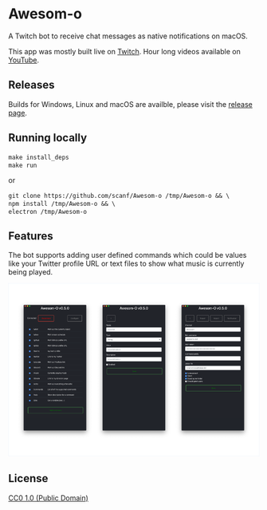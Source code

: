# Awesom-o

A Twitch bot to receive chat messages as native notifications on macOS.

This app was mostly built live on [Twitch][c]. Hour long videos available on
[YouTube][0].

## Releases

Builds for Windows, Linux and macOS are availble, please visit the [release
page][1].

## Running locally

    make install_deps
    make run

or

	git clone https://github.com/scanf/Awesom-o /tmp/Awesom-o && \
	npm install /tmp/Awesom-o && \
	electron /tmp/Awesom-o

## Features

The bot supports adding user defined commands which could be values like your
Twitter profile URL or text files to show what music is currently being played.

![Image of all views](Screenshots/screenshot.png)

## License

[CC0 1.0 (Public Domain)](LICENSE.md)

[c]: https://www.twitch.tv/ccscanf
[0]: https://www.youtube.com/playlist?list=PL6ETvzpSGtt3XnmnBtmAldrpGA0lK6uAG
[1]: https://github.com/scanf/Awesom-o/releases
